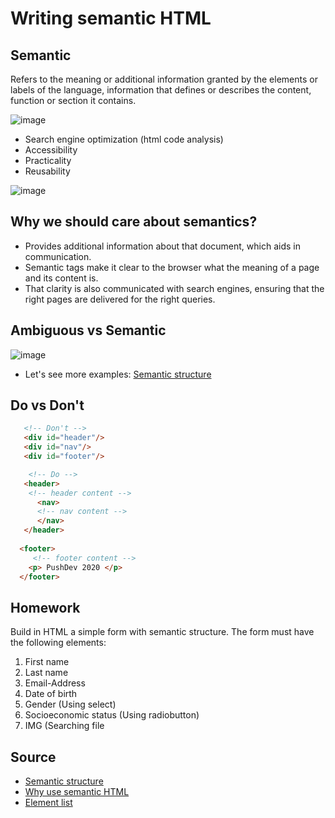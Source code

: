 # Writing semantic HTML

## Semantic

Refers to the meaning or additional information granted by the elements or labels of the language, information that defines or describes the content, function or section it contains.

![image](https://user-images.githubusercontent.com/36536646/79190140-1fa54c00-7de9-11ea-8d00-dd487cc1b330.png)

* Search engine optimization (html code analysis)
* Accessibility
* Practicality
* Reusability

![image](https://user-images.githubusercontent.com/36536646/79189977-bb828800-7de8-11ea-9147-53cf0ca4909d.png)

## Why we should care about semantics?

* Provides additional information about that document, which aids in communication.
* Semantic tags make it clear to the browser what the meaning of a page and its content is. 
* That clarity is also communicated with search engines, ensuring that the right pages are delivered for the right queries.

## Ambiguous vs Semantic

![image](https://user-images.githubusercontent.com/36536646/79190057-ee2c8080-7de8-11ea-95e4-cee11d2c820b.png)

* Let's see more examples: [Semantic structure](https://www.internetingishard.com/html-and-css/semantic-html/)

## Do vs Don't

```html
   <!-- Don't -->
   <div id="header"/>
   <div id="nav"/>
   <div id="footer"/>

    <!-- Do -->
   <header>
    <!-- header content -->
      <nav>
      <!-- nav content -->
      </nav>
   </header>
   
  <footer>
     <!-- footer content -->
    <p> PushDev 2020 </p>
  </footer>
```

## Homework

Build in HTML a simple form with semantic structure. The form must have the following elements:

1. First name
2. Last name
3. Email-Address
4. Date of birth
5. Gender (Using select)
6. Socioeconomic status (Using radiobutton)
7. IMG (Searching file

## Source

* [Semantic structure](https://www.internetingishard.com/html-and-css/semantic-html/)
* [Why use semantic HTML](https://www.lifewire.com/why-use-semantic-html-3468271)
* [Element list](https://developer.mozilla.org/es/docs/HTML/HTML5/HTML5_lista_elementos)
